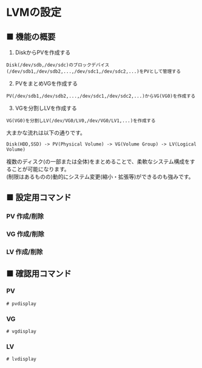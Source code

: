 # LVMの設定
## ■ 機能の概要
1. DiskからPVを作成する
```
Disk(/dev/sdb,/dev/sdc)のブロックデバイス(/dev/sdb1,/dev/sdb2,...,/dev/sdc1,/dev/sdc2,...)をPVとして管理する
```
2. PVをまとめVGを作成する
```
PV(/dev/sdb1,/dev/sdb2,...,/dev/sdc1,/dev/sdc2,...)からVG(VG0)を作成する
```
3. VGを分割しLVを作成する
```
VG(VG0)を分割しLV(/dev/VG0/LV0,/dev/VG0/LV1,...)を作成する
```

大まかな流れは以下の通りです。
```
Disk(HDD,SSD) -> PV(Physical Volume) -> VG(Volume Group) -> LV(Logical Volume)
```

複数のディスク(の一部または全体)をまとめることで、柔軟なシステム構成をすることが可能になります。  
(制限はあるものの)動的にシステム変更(縮小・拡張等)ができるのも強みです。
## ■ 設定用コマンド
### PV 作成/削除
### VG 作成/削除
### LV 作成/削除
## ■ 確認用コマンド
### PV
```
# pvdisplay
```
### VG
```
# vgdisplay
```
### LV
```
# lvdisplay
```
